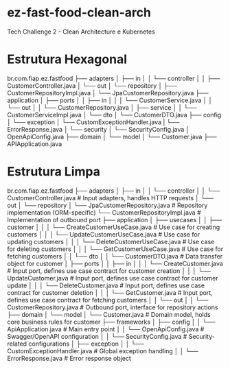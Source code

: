 # ez-fast-food-clean-arch
Tech Challenge 2 - Clean Architecture e Kubernetes


# Estrutura Hexagonal
br.com.fiap.ez.fastfood
├── adapters
│   ├── in
│   │   └── controller
│   │       ├── CustomerController.java
│   └── out
│       └── repository
│           ├── CustomerRepositoryImpl.java
│           └── JpaCustomerRepository.java
├── application
│   ├── ports
│   │   ├── in
│   │   │   └── CustomerService.java
│   │   └── out
│   │       └── CustomerRepository.java
│   ├── service
│   │   └── CustomerServiceImpl.java
│   └── dto
│       └── CustomerDTO.java
├── config
│   └── exception
│       └── CustomExceptionHandler.java
|        └── ErrorResponse.java
│   └── security
│       └── SecurityConfig.java
│        OpenApiConfig.java
├── domain
│   └── model
│       └── Customer.java
├── APIApplication.java


# Estrutura Limpa

br.com.fiap.ez.fastfood
├── adapters
│   ├── in
│   │   └── controller
│   │       └── CustomerController.java         # Input adapters, handles HTTP requests
│   └── out
│       └── repository
│           └── JpaCustomerRepository.java      # Repository implementation (ORM-specific)
           └── CustomerRepositoryImpl.java     # Implementation of outbound port
├── application
│   ├── usecases
│   │   ├── customer
│   │   │   └── CreateCustomerUseCase.java      # Use case for creating customers
│   │   │   └── UpdateCustomerUseCase.java      # Use case for updating customers
│   │   │   └── DeleteCustomerUseCase.java      # Use case for deleting customers
│   │   │   └── GetCustomerUseCase.java         # Use case for fetching customers
│   │   └── dto
│   │       └── CustomerDTO.java                # Data transfer object for customer
│   ├── ports
│   │   ├── in
│   │   │   └── CreateCustomer.java             # Input port, defines use case contract for customer creation
│   │   │   └── UpdateCustomer.java             # Input port, defines use case contract for customer update
│   │   │   └── DeleteCustomer.java             # Input port, defines use case contract for customer deletion
│   │   │   └── GetCustomer.java                # Input port, defines use case contract for fetching customers
│   │   └── out
│   │       └── CustomerRepository.java         # Outbound port, interface for repository actions
├── domain
│   └── model
│       └── Customer.java                       # Domain model, holds core business rules for customer
├── frameworks
│   ├── config
│   │   └── ApiApplication.java                 # Main entry point
│   │   └── OpenApiConfig.java                  # Swagger/OpenAPI configuration
│   │   └── SecurityConfig.java                 # Security-related configurations
│   ├── exception
│   │   └── CustomExceptionHandler.java         # Global exception handling
│   │   └── ErrorResponse.java                  # Error response object







